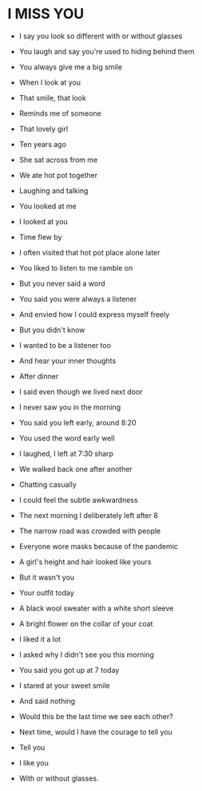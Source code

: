 # I MISS YOU

- I say you look so different with or without glasses
- You laugh and say you're used to hiding behind them

- You always give me a big smile
- When I look at you
- That smile, that look
- Reminds me of someone
- That lovely girl

- Ten years ago
- She sat across from me
- We ate hot pot together
- Laughing and talking
- You looked at me
- I looked at you
- Time flew by

- I often visited that hot pot place alone later

- You liked to listen to me ramble on
- But you never said a word
- You said you were always a listener
- And envied how I could express myself freely
- But you didn't know
- I wanted to be a listener too
- And hear your inner thoughts

- After dinner
- I said even though we lived next door
- I never saw you in the morning
- You said you left early, around 8:20
- You used the word early well
- I laughed, I left at 7:30 sharp

- We walked back one after another
- Chatting casually
- I could feel the subtle awkwardness
- The next morning I deliberately left after 8
- The narrow road was crowded with people
- Everyone wore masks because of the pandemic
- A girl's height and hair looked like yours
- But it wasn't you

- Your outfit today
- A black wool sweater with a white short sleeve
- A bright flower on the collar of your coat
- I liked it a lot

- I asked why I didn't see you this morning
- You said you got up at 7 today
- I stared at your sweet smile
- And said nothing

- Would this be the last time we see each other?

- Next time, would I have the courage to tell you
- Tell you
- I like you
- With or without glasses.
